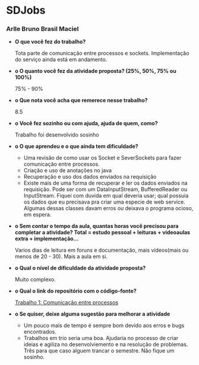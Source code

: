 # SDJobs

### Arlle Bruno Brasil Maciel

* **O que você fez do trabalho?**

    Tota parte de comunicação entre processos e sockets. Implementação do serviço ainda está em andamento.
* **o O quanto você fez da atividade proposta? (25%, 50%, 75% ou 100%)**
    
    75% - 90%
* **o Que nota você acha que remerece nesse trabalho?**

    8.5
*   **o Você fez sozinho ou com ajuda, ajuda de quem, como?**

    Trabalho foi  desenvolvido sosinho
*  **o O que aprendeu e o que ainda tem dificuldade?**

    * Uma revisão de como usar os Socket e SeverSockets para fazer comunicação entre processos. 
    * Criação e uso de anotações no java
    * Recuperação e uso dos dados enviados na requisição
    * Existe mais de uma forma de recuperar e ler os dados enviados na requisição. Pode ser com um DataInputStream, BufferedReader ou InputStream. Fiquei com duvida em qual deveria usar; qual possuia os dados que eu precisava pra criar uma especie de web service. Algumas dessas classes davam erros ou deixava o programa ocioso, em espera.
*  **o Sem contar o tempo da aula, quantas horas você precisou para completar a atividade? Total = estudo pessoal + leituras + videoaulas extra + implementação…**

    Varios dias de leitura em foruns e documentação, mais vídeos(mais ou menos de 20 - 30). Mais a aula em si.
* **o Qual o nível de dificuldade da atividade proposta?**
    
    Muito complexo.
* **o Qual o link do repositório com o código-fonte?**
    
    [Trabalho 1: Comunicação entre processos](https://github.com/arllebrasil/SDJobs)
* **o Se quiser, deixe alguma sugestão para melhorar a atividade**

    * Um pouco mais de tempo é sempre bom devido aos erros e bugs encontrados.
    * Trabalhos em trio seria uma boa. Ajudaria no processo de criar ideias e agiliza no desenvolviemento e na resolução de problemas.
    Três para que caso alguem trancar o semestre. Não fique um sosinho.